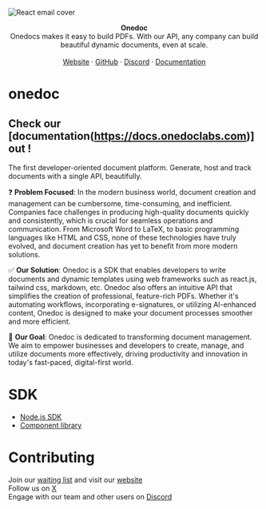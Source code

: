 ![React email cover](https://pbs.twimg.com/profile_banners/1733139456645795840/1705969228/1500x500)

<div align="center"><strong>Onedoc</strong></div>
<div align="center">Onedocs makes it easy to build PDFs. With our API, any company can build beautiful dynamic documents, even at scale.</div>
<br />
<div align="center">
<a href="https://www.onedoclabs.com/">Website</a> 
<span> · </span>
<a href="https://github.com/OnedocLabs/react-print">GitHub</a> 
<span> · </span>
<a href="https://discord.com/invite/uRJE6e2rgr">Discord</a>
<span> · </span>
<a href="https://docs.onedoclabs.com">Documentation</a>
</div>

# onedoc

## Check our [documentation(https://docs.onedoclabs.com)] out !

The first developer-oriented document platform. Generate, host and track documents with a single API, beautifully.

❓ **Problem Focused**: In the modern business world, document creation and management can be cumbersome, time-consuming, and inefficient. Companies face challenges in producing high-quality documents quickly and consistently, which is crucial for seamless operations and communication. From Microsoft Word to LaTeX, to basic programming languages like HTML and CSS, none of these technologies have truly evolved, and document creation has yet to benefit from more modern solutions.

✅ **Our Solution**: Onedoc is a SDK that enables developers to write documents and dynamic templates using web frameworks such as react.js, tailwind css, markdown, etc. Onedoc also offers an intuitive API that simplifies the creation of professional, feature-rich PDFs. Whether it's automating workflows, incorporating e-signatures, or utilizing AI-enhanced content, Onedoc is designed to make your document processes smoother and more efficient.

🎯 **Our Goal**: Onedoc is dedicated to transforming document management. We aim to empower businesses and developers to create, manage, and utilize documents more effectively, driving productivity and innovation in today's fast-paced, digital-first world.


# SDK

- [Node.js SDK](https://www.npmjs.com/package/@onedoc/client)
- [Component library](https://www.npmjs.com/package/@onedoc/react-print)

# Contributing
Join our [waiting list](https://www.onedoclabs.com/) and visit our [website](https://www.onedoclabs.com/) <br>
Follow us on [X](https://twitter.com/Onedoclabs) <br>
Engage with our team and other users on [Discord](https://discord.com/invite/uRJE6e2rgr) <br>
